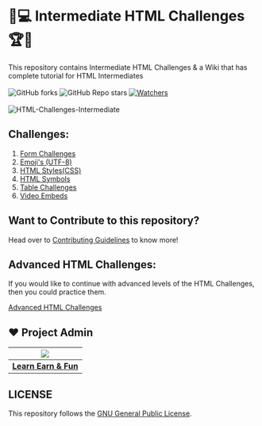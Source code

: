 # 🎯💻 Intermediate HTML Challenges 🏆🏅
This repository contains Intermediate HTML Challenges & a Wiki that has complete tutorial for HTML Intermediates <br><br>
 ![GitHub forks](https://img.shields.io/github/forks/LearnEarn-Fun/HTML-Challenges-Intermediate?style=for-the-badge)
 ![GitHub Repo stars](https://img.shields.io/github/stars/LearnEarn-Fun/HTML-Challenges-Intermediate?style=for-the-badge)
 [![Watchers](https://img.shields.io/github/watchers/LearnEarn-Fun/HTML-Challenges-Intermediate?style=for-the-badge)](https://github.com/LearnEarn-Fun/HTML-Challenges-Intermediate/watchers)
 <br><br>
![HTML-Challenges-Intermediate](https://socialify.git.ci/LearnEarn-Fun/HTML-Challenges-Intermediate/image?description=1&font=KoHo&forks=1&issues=1&language=1&owner=1&pattern=Circuit%20Board&pulls=1&stargazers=1&theme=Dark)


## Challenges:
<ol>
 <li><a href="https://github.com/LearnEarn-Fun/HTML-Challenges-Intermediate/tree/main/Forms%20Challenges">Form Challenges</a></li>
 <li><a href="https://github.com/LearnEarn-Fun/HTML-Challenges-Intermediate/tree/main/HTML%20Emojis(UTF-8)">Emoji's (UTF-8)</a></li>
 <li><a href="https://github.com/LearnEarn-Fun/HTML-Challenges-Intermediate/tree/main/HTML%20Styles">HTML Styles(CSS)</a></li>
 <li><a href="https://github.com/LearnEarn-Fun/HTML-Challenges-Intermediate/tree/main/HTML%20Symbols">HTML Symbols</a></li>
 <li><a href="https://github.com/LearnEarn-Fun/HTML-Challenges-Intermediate/tree/main/Tables%20Challenges">Table Challenges</a></li>
 <li><a href="https://github.com/LearnEarn-Fun/HTML-Challenges-Intermediate/tree/main/Video%20Embeds">Video Embeds</a></li>
</ol>

## Want to Contribute to this repository?

Head over to <a href="https://github.com/LearnEarn-Fun/HTML-Challenges-Intermediate/blob/main/.github/Contributing.md">Contributing Guidelines</a> to know more!

## Advanced HTML Challenges:

If you would like to continue with advanced levels of the HTML Challenges, then you could practice them.

[Advanced HTML Challenges](https://github.com/LearnEarn-Fun/HTML-Challenges-Advanced)

## ❤️ Project Admin

|                                     <a href="https://github.com/LearnEarn-Fun"><img src="https://avatars.githubusercontent.com/u/66988598?s=400&u=cea2effa83b4b145d26b117a4dc7dec028a9b3ca&v=4"/></a>                                      |
| :-----------------------------------------------------------------------------------------------------------------------------------------------------------------------------------------------------------------------------------------------------------------: |
|                                                                                      **[Learn Earn & Fun](https://www.github.com/LearnEarn-Fun)**                                                                                    |


## LICENSE
This repository follows the [GNU General Public License](https://github.com/LearnEarn-Fun/HTML-Challenges-Intermediate/blob/main/LICENSE).
